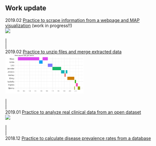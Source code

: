 ## Work update    
2019.02 [Practice to scrape information from a webpage and MAP visualization](https://linclgit.github.io/data_in_real_practice/output/Crawler_biobankSites.html) (work in progress!!)    
<img src="https://linclgit.github.io/data_in_real_practice/images/worksite_loc.png" width="50%">    
    
|    
|    
2019.02 [Practice to unzip files and merge extracted data](https://github.com/linclgit/data_in_real_practice/blob/master/output/Unzip_and_merge.md)    
<img src="https://github.com/linclgit/data_in_real_practice/blob/master/images/popular_babynames-1.png" width="50%">    
        
|    
|    
2019.01 [Practice to analyze real clinical data from an open dataset](https://linclgit.github.io/data_in_real_practice/output/clinical_data_practice.html)    
<img src="https://linclgit.github.io/data_in_real_practice/images/unnamed-chunk-7-1.png" width="50%">    
    
|     
|    
2018.12 [Practice to calculate disease prevalence rates from a database](https://linclgit.github.io/data_in_real_practice/prevalence_practice.html)

